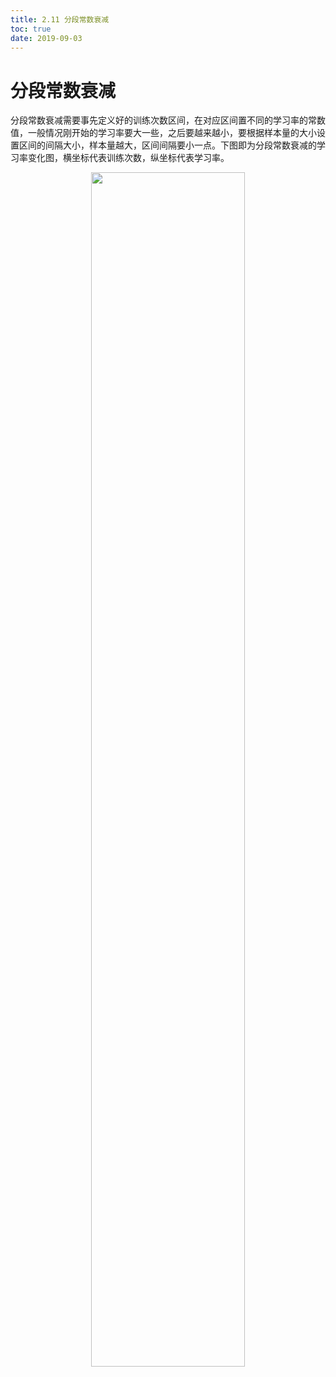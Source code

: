 ```yaml
---
title: 2.11 分段常数衰减
toc: true
date: 2019-09-03
---
```


# 分段常数衰减

分段常数衰减需要事先定义好的训练次数区间，在对应区间置不同的学习率的常数值，一般情况刚开始的学习率要大一些，之后要越来越小，要根据样本量的大小设置区间的间隔大小，样本量越大，区间间隔要小一点。下图即为分段常数衰减的学习率变化图，横坐标代表训练次数，纵坐标代表学习率。

<p align="center">
    <img width="70%" height="70%" src="http://images.iterate.site/blog/image/20190903/3oEbLSVK6lB9.png?imageslim">
</p>
